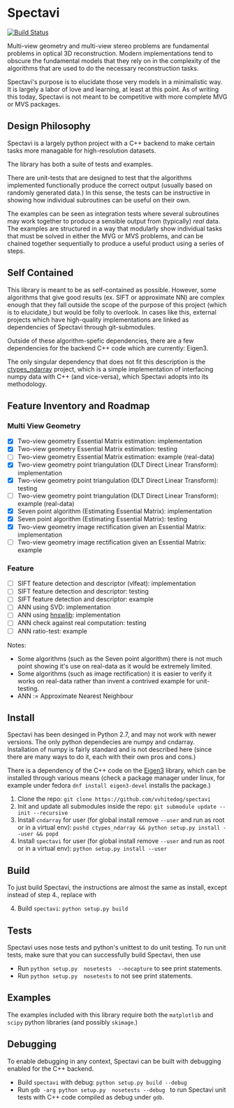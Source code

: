 # Spectavi

[![Build Status](https://travis-ci.org/vvhitedog/spectavi.svg?branch=master)](https://travis-ci.org/vvhitedog/spectavi)

Multi-view geometry and multi-view stereo problems are fundamental problems in
optical 3D reconstruction. Modern implementations tend to obscure the
fundamental models that they rely on in the complexity of the algorithms that
are used to do the necessary reconstruction tasks.

Spectavi's purpose is to elucidate those very models in a minimalistic way. It
is largely a labor of love and learning, at least at this point. As of writing
this today, Spectavi is not meant to be competitive with more complete MVG or
MVS packages.

## Design Philosophy

Spectavi is a largely python project with a C++ backend to make certain tasks
more managable for high-resolution datasets.

The library has both a suite of tests and examples.

There are unit-tests that are designed to test that the algorithms
implemented functionally produce the correct output (usually based
on randomly generated data.) In this sense, the tests can be instructive in
showing how individual subroutines can be useful on their own.

The examples can be seen as integration tests where several subroutines may
work together to produce a sensible output from (typically) *real* data. The
examples are structured in a way that modularly show individual tasks that must
be solved in either the MVG or MVS problems, and can be chained together
sequentially to produce a useful product using a series of steps.

## Self Contained

This library is meant to be as self-contained as possible. However, some
algorithms that give good results (ex. SIFT or approximate NN) are complex
enough that they fall outside the scope of the purpose of this project (which
is to elucidate,) but would be folly to overlook. In cases like this, external
projects which have high-quality implementations are linked as dependencies of
Spectavi through git-submodules. 

Outside of these algorithm-spefic dependencies, there are a few dependencies 
for the backend C++ code which are currently: Eigen3.

The only singular dependency that does not fit this description is the
[ctypes_ndarray](https://github.com/vvhitedog/ctypes_ndarray) project, which is
a simple implementation of interfacing numpy data with C++ (and vice-versa),
which Spectavi adopts into its methodology.

## Feature Inventory and Roadmap

### Multi View Geometry
- [x] Two-view geometry Essential Matrix estimation: implementation
- [x] Two-view geometry Essential Matrix estimation: testing
- [ ] Two-view geometry Essential Matrix estimation: example (real-data)
- [x] Two-view geometry point triangulation (DLT Direct Linear Transform): implementation
- [x] Two-view geometry point triangulation (DLT Direct Linear Transform): testing
- [ ] Two-view geometry point triangulation (DLT Direct Linear Transform): example (real-data)
- [x] Seven point algorithm (Estimating Essential Matrix): implementation
- [x] Seven point algorithm (Estimating Essential Matrix): testing
- [x] Two-view geometry image rectification given an Essential Matrix: implementation
- [ ] Two-view geometry image rectification given an Essential Matrix: example

### Feature
- [ ] SIFT feature detection and descriptor (vlfeat): implementation
- [ ] SIFT feature detection and descriptor: testing
- [ ] SIFT feature detection and descriptor: example
- [ ] ANN using SVD: implementation
- [ ] ANN using [hnswlib](https://github.com/nmslib/hnswlib): implementation
- [ ] ANN check against real computation: testing
- [ ] ANN ratio-test: example

Notes:
- Some algorithms (such as the Seven point algorithm) there is not much point showing it's use on real-data as it would be extremely limited.
- Some algorithms (such as image rectification) it is easier to verify it works on real-data rather than invent a contrived example for unit-testing.
- ANN := Approximate Nearest Neighbour

## Install

Spectavi has been desinged in Python 2.7, and may not work with newer versions.
The only python dependecies are numpy and cndarray. Installation of numpy
is fairly standard and is not described here (since there are many ways to do
it, each with their own pros and cons.) 

There is a dependency of the C++ code on the
[Eigen3](http://eigen.tuxfamily.org/index.php?title=Main_Page) library, which
can be installed through various means (check a package manager under linux,
for example under fedora `dnf install eigen3-devel` installs the package.)

1. Clone the repo: `git clone https://github.com/vvhitedog/spectavi`
2. Init and update all submodules inside the repo: `git submodule update --init --recursive`
3. Install `cndarray` for user (for global install remove `--user` and run as root or in a virtual env): `pushd ctypes_ndarray && python setup.py install --user && popd` 
4. Install `spectavi` for user (for global install remove `--user` and run as root or in a virtual env): `python setup.py install --user`

## Build

To just build Spectavi, the instructions are almost the same as install, except instead of step 4., replace with 

4. Build `spectavi`: `python setup.py build`


## Tests

Spectavi uses nose tests and python's unittest to do unit testing. To run unit
tests, make sure that you can successfully build Spectavi, then use

* Run `python setup.py  nosetests  --nocapture` to see print statements.
* Run `python setup.py  nosetests` to not see print statements.

## Examples

The examples included with this library require both the `matplotlib` and
`scipy` python libraries (and possibly `skimage`.)


## Debugging

To enable debugging in any context, Spectavi can be built with debugging enabled for the C++ backend.

* Build `spectavi` with debug: `python setup.py build --debug`
* Run `gdb -arg python setup.py  nosetests --debug ` to run Spectavi unit tests with C++ code compiled as debug under `gdb`.

